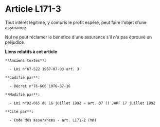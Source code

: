 # Article L171-3

Tout intérêt légitime, y compris le profit espéré, peut faire l'objet d'une assurance.

Nul ne peut réclamer le bénéfice d'une assurance s'il n'a pas éprouvé un préjudice.

**Liens relatifs à cet article**

	**Anciens textes**:

	  - Loi n°67-522 1967-07-03 art. 3

	**Codifié par**:

	  - Décret n°76-666 1976-07-16

	**Modifié par**:

	  - Loi n°92-665 du 16 juillet 1992 - art. 37 () JORF 17 juillet 1992

	**Cité par**:

	  - Code des assurances - art. L171-2 (VD)
